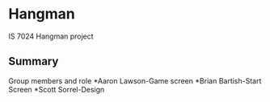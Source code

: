 # Hangman
IS 7024 Hangman project

## Summary
Group members and role
  *Aaron Lawson-Game screen
  *Brian Bartish-Start Screen
  *Scott Sorrel-Design
